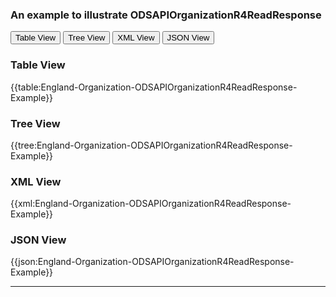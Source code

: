 ### An example to illustrate ODSAPIOrganizationR4ReadResponse

<div class="tab">
 <button class="tablinks active" onclick="openTab(event, 'Table View')">Table View</button>
 <button class="tablinks" onclick="openTab(event, 'Tree View')">Tree View</button>
  <button class="tablinks" onclick="openTab(event, 'XML View')">XML View</button>
  <button class="tablinks" onclick="openTab(event, 'JSON View')">JSON View</button>
</div>
    

    
<div id="Table View" class="tabcontent" style="display:block">
  <h3>Table View</h3>
{{table:England-Organization-ODSAPIOrganizationR4ReadResponse-Example}}
</div>
<div id="Tree View" class="tabcontent">
  <h3>Tree View</h3>
{{tree:England-Organization-ODSAPIOrganizationR4ReadResponse-Example}}
</div>
<div id="XML View" class="tabcontent">
  <h3>XML View</h3>
{{xml:England-Organization-ODSAPIOrganizationR4ReadResponse-Example}}
</div>
<div id="JSON View" class="tabcontent">
  <h3>JSON View</h3>
{{json:England-Organization-ODSAPIOrganizationR4ReadResponse-Example}}
</div>

---